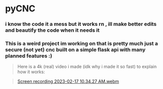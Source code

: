# pyCNC
### i know the code it a mess but it works rn , ill make better edits and beautify the code when it needs it

### This is a weird project im working on that is pretty much just a secure (not yet) cnc built on a simple flask api with many planned features :)
> Here is a 4k (real) video i made (idk why i made it so fast) to explain how it works:

> [Screen recording 2023-02-17 10.34.27 AM.webm](https://user-images.githubusercontent.com/66269103/219711368-1a61bdf9-4cbc-4c71-bc1d-7fef3a79c1d3.webm)

